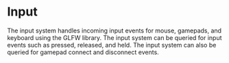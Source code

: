 # Input
The input system handles incoming input events for mouse, gamepads, and keyboard using the GLFW library. 
The input system can be queried for input events such as pressed, released, and held.
The input system can also be queried for gamepad connect and disconnect events.